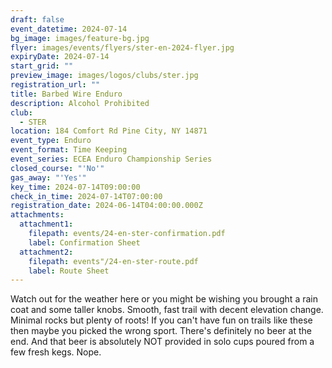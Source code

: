 ```yaml
---
draft: false
event_datetime: 2024-07-14
bg_image: images/feature-bg.jpg
flyer: images/events/flyers/ster-en-2024-flyer.jpg
expiryDate: 2024-07-14
start_grid: ""
preview_image: images/logos/clubs/ster.jpg
registration_url: ""
title: Barbed Wire Enduro
description: Alcohol Prohibited
club:
  - STER
location: 184 Comfort Rd Pine City, NY 14871
event_type: Enduro
event_format: Time Keeping
event_series: ECEA Enduro Championship Series
closed_course: "'No'"
gas_away: "'Yes'"
key_time: 2024-07-14T09:00:00
check_in_time: 2024-07-14T07:00:00
registration_date: 2024-06-14T04:00:00.000Z
attachments:
  attachment1:
    filepath: events/24-en-ster-confirmation.pdf
    label: Confirmation Sheet
  attachment2:
    filepath: events"/24-en-ster-route.pdf
    label: Route Sheet
---
```


Watch out for the weather here or you might be wishing you brought a rain coat and some taller knobs. Smooth, fast trail with decent elevation change. Minimal rocks but plenty of roots! If you can't have fun on trails like these then maybe you picked the wrong sport. There's definitely no beer at the end. And that beer is absolutely NOT provided in solo cups poured from a few fresh kegs. Nope.